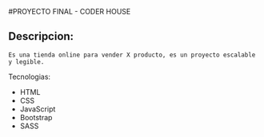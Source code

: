 #PROYECTO FINAL - CODER HOUSE
## Descripcion:
    Es una tienda online para vender X producto, es un proyecto escalable y legible. 
Tecnologias:
- HTML
- CSS
- JavaScript
- Bootstrap
- SASS


